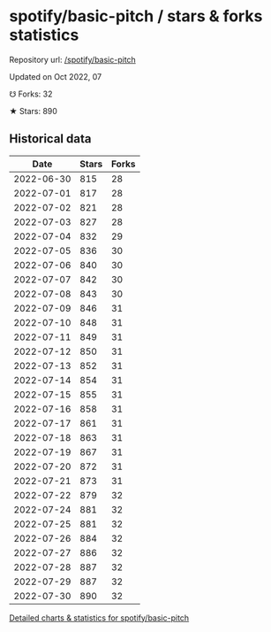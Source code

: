# spotify/basic-pitch / stars & forks statistics

Repository url: [/spotify/basic-pitch](https://github.com/spotify/basic-pitch)

Updated on Oct 2022, 07

☋ Forks: 32

★ Stars: 890

## Historical data
| Date | Stars | Forks |
|------|-------|-------|
| 2022-06-30 | 815 | 28 | 
| 2022-07-01 | 817 | 28 | 
| 2022-07-02 | 821 | 28 | 
| 2022-07-03 | 827 | 28 | 
| 2022-07-04 | 832 | 29 | 
| 2022-07-05 | 836 | 30 | 
| 2022-07-06 | 840 | 30 | 
| 2022-07-07 | 842 | 30 | 
| 2022-07-08 | 843 | 30 | 
| 2022-07-09 | 846 | 31 | 
| 2022-07-10 | 848 | 31 | 
| 2022-07-11 | 849 | 31 | 
| 2022-07-12 | 850 | 31 | 
| 2022-07-13 | 852 | 31 | 
| 2022-07-14 | 854 | 31 | 
| 2022-07-15 | 855 | 31 | 
| 2022-07-16 | 858 | 31 | 
| 2022-07-17 | 861 | 31 | 
| 2022-07-18 | 863 | 31 | 
| 2022-07-19 | 867 | 31 | 
| 2022-07-20 | 872 | 31 | 
| 2022-07-21 | 873 | 31 | 
| 2022-07-22 | 879 | 32 | 
| 2022-07-24 | 881 | 32 | 
| 2022-07-25 | 881 | 32 | 
| 2022-07-26 | 884 | 32 | 
| 2022-07-27 | 886 | 32 | 
| 2022-07-28 | 887 | 32 | 
| 2022-07-29 | 887 | 32 | 
| 2022-07-30 | 890 | 32 | 


[Detailed charts & statistics for spotify/basic-pitch](https://reviewgithub.com/rep/spotify/basic-pitch)
